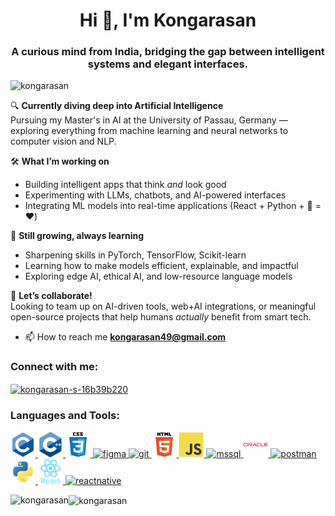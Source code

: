 <h1 align="center">Hi 👋, I'm Kongarasan</h1>
<h3 align="center">A curious mind from India, bridging the gap between intelligent systems and elegant interfaces.</h3>

<p align="left"> <img src="https://komarev.com/ghpvc/?username=kongarasan&label=Profile%20views&color=0e75b6&style=flat" alt="kongarasan" /> </p>



🔍 **Currently diving deep into Artificial Intelligence**  
 Pursuing my Master's in AI at the University of Passau, Germany — exploring everything from machine learning and neural networks to computer vision and NLP.

🛠️ **What I’m working on**  
- Building intelligent apps that think *and* look good  
- Experimenting with LLMs, chatbots, and AI-powered interfaces  
- Integrating ML models into real-time applications (React + Python + 🤖 = ❤️)

🌱 **Still growing, always learning**  
- Sharpening skills in PyTorch, TensorFlow, Scikit-learn  
- Learning how to make models efficient, explainable, and impactful  
- Exploring edge AI, ethical AI, and low-resource language models

👯 **Let’s collaborate!**  
Looking to team up on AI-driven tools, web+AI integrations, or meaningful open-source projects that help humans *actually* benefit from smart tech.

- 📫 How to reach me **kongarasan49@gmail.com**

<h3 align="left">Connect with me:</h3>
<p align="left">
<a href="https://www.linkedin.com/in/kongarasan-sathiya-moorthy-16b39b220/" target="blank"><img align="center" src="https://raw.githubusercontent.com/rahuldkjain/github-profile-readme-generator/master/src/images/icons/Social/linked-in-alt.svg" alt="kongarasan-s-16b39b220" height="30" width="40" /></a>
</p>

<h3 align="left">Languages and Tools:</h3>
<p align="left"> <a href="https://www.cprogramming.com/" target="_blank" rel="noreferrer"> <img src="https://raw.githubusercontent.com/devicons/devicon/master/icons/c/c-original.svg" alt="c" width="40" height="40"/> </a> <a href="https://www.w3schools.com/cpp/" target="_blank" rel="noreferrer"> <img src="https://raw.githubusercontent.com/devicons/devicon/master/icons/cplusplus/cplusplus-original.svg" alt="cplusplus" width="40" height="40"/> </a> <a href="https://www.w3schools.com/css/" target="_blank" rel="noreferrer"> <img src="https://raw.githubusercontent.com/devicons/devicon/master/icons/css3/css3-original-wordmark.svg" alt="css3" width="40" height="40"/> </a> <a href="https://www.figma.com/" target="_blank" rel="noreferrer"> <img src="https://www.vectorlogo.zone/logos/figma/figma-icon.svg" alt="figma" width="40" height="40"/> </a> <a href="https://git-scm.com/" target="_blank" rel="noreferrer"> <img src="https://www.vectorlogo.zone/logos/git-scm/git-scm-icon.svg" alt="git" width="40" height="40"/> </a> <a href="https://www.w3.org/html/" target="_blank" rel="noreferrer"> <img src="https://raw.githubusercontent.com/devicons/devicon/master/icons/html5/html5-original-wordmark.svg" alt="html5" width="40" height="40"/> </a> <a href="https://developer.mozilla.org/en-US/docs/Web/JavaScript" target="_blank" rel="noreferrer"> <img src="https://raw.githubusercontent.com/devicons/devicon/master/icons/javascript/javascript-original.svg" alt="javascript" width="40" height="40"/> </a> <a href="https://www.microsoft.com/en-us/sql-server" target="_blank" rel="noreferrer"> <img src="https://www.svgrepo.com/show/303229/microsoft-sql-server-logo.svg" alt="mssql" width="40" height="40"/> </a> <a href="https://www.oracle.com/" target="_blank" rel="noreferrer"> <img src="https://raw.githubusercontent.com/devicons/devicon/master/icons/oracle/oracle-original.svg" alt="oracle" width="40" height="40"/> </a> <a href="https://postman.com" target="_blank" rel="noreferrer"> <img src="https://www.vectorlogo.zone/logos/getpostman/getpostman-icon.svg" alt="postman" width="40" height="40"/> </a> <a href="https://www.python.org" target="_blank" rel="noreferrer"> <img src="https://raw.githubusercontent.com/devicons/devicon/master/icons/python/python-original.svg" alt="python" width="40" height="40"/> </a> <a href="https://reactjs.org/" target="_blank" rel="noreferrer"> <img src="https://raw.githubusercontent.com/devicons/devicon/master/icons/react/react-original-wordmark.svg" alt="react" width="40" height="40"/> </a> <a href="https://reactnative.dev/" target="_blank" rel="noreferrer"> <img src="https://reactnative.dev/img/header_logo.svg" alt="reactnative" width="40" height="40"/> </a> </p>

<p><img align="left" src="https://github-readme-stats.vercel.app/api/top-langs?username=kongarasan&show_icons=true&locale=en&layout=compact" alt="kongarasan" /></p>



<p><img align="center" src="https://github-readme-streak-stats.herokuapp.com/?user=kongarasan&" alt="kongarasan" /></p>
